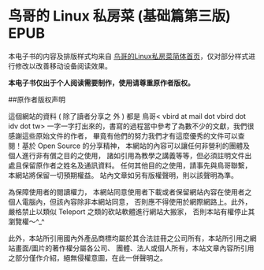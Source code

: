 # 鸟哥的 Linux 私房菜 (基础篇第三版) EPUB

本电子书的内容及排版样式均来自 [鸟哥的Linux私房菜简体首页](http://vbird.dic.ksu.edu.tw/)，仅对部分样式进行修改以改善移动设备阅读效果。

**本电子书仅出于个人阅读需要制作，使用请尊重原作者版权。**

##原作者版权声明

這個網站的資料 ( 除了讀者分享之 外 ) 都是 鳥哥< vbird at mail dot vbird dot idv dot tw> 一字一字打出來的，書寫的過程當中參考了為數不少的文獻，我們很感謝這些原始文件的作者， 畢竟有他們的努力我們才有這麼優秀的文件可以查閱！基於 Open Source 的分享精神， 本網站的內容可以讓任何非營利的團體及個人進行非有償之目的之使用， 諸如引用為教學之講義等等，但必須註明文件出處且保留原作者之姓名及通訊資料。 任何其他目的之使用，請事先與鳥哥聯繫，本網站將保留一切預期權益。 站內文章如另有版權聲明，則以該聲明為準。

為保障使用者的閱讀權力， 本網站同意使用者下載或者保留網站內容在使用者之個人電腦內，但該內容除非本網站同意， 否則應不得使用於網際網路上。此外，嚴格禁止以類似 Teleport 之類的砍站軟體進行網站大搬家， 否則本站有權停止其瀏覽權～^_^

此外，本站所引用國內外產品商標均屬於其合法註冊之公司所有，本站所引用之網站畫面/圖片的著作權分屬各公司、 團體、法人或個人所有，本站文章內容所引用之部分僅作介紹，絕無侵權意圖，在此一併聲明之。